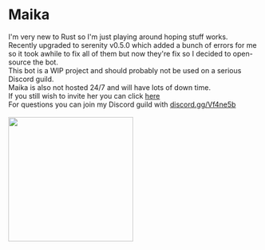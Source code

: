 # Maika
I'm very new to Rust so I'm just playing around hoping stuff works.<br/>
Recently upgraded to serenity v0.5.0 which added a bunch of errors for me so it took awhile to fix all of them but now they're fix so I decided to open-source the bot.<br/>
This bot is a WIP project and should probably not be used on a serious Discord guild.<br/>
Maika is also not hosted 24/7 and will have lots of down time.<br/>
If you still wish to invite her you can click [here](https://discordapp.com/oauth2/authorize?&client_id=380101459062161409&scope=bot&permissions=66186303)<br/>
For questions you can join my Discord guild with [discord.gg/Vf4ne5b](https://discord.gg/Vf4ne5b)<br/><br/>
<img src="https://b.catgirlsare.sexy/vIsm.png" width="250" height="250"></img>
